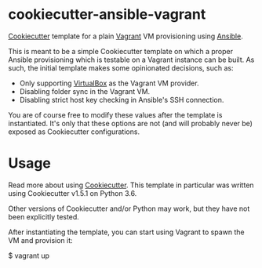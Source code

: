 # cookiecutter-ansible-vagrant

[Cookiecutter](https://github.com/audreyr/cookiecutter) template for a plain [Vagrant](https://www.vagrantup.com/) VM
provisioning using [Ansible](https://www.ansible.com/).

This is meant to be a simple Cookiecutter template on which a proper Ansible provisioning which is testable on a Vagrant
instance can be built. As such, the initial template makes some opinionated decisions, such as:

  * Only supporting [VirtualBox](https://www.virtualbox.org/) as the Vagrant VM provider.
  * Disabling folder sync in the Vagrant VM.
  * Disabling strict host key checking in Ansible's SSH connection.

You are of course free to modify these values after the template is instantiated. It's only that these options are not
(and will probably never be) exposed as Cookiecutter configurations.


# Usage

Read more about using [Cookiecutter](https://cookiecutter.readthedocs.io/en/latest/usage.html). This template in
particular was written using Cookiecutter v1.5.1 on Python 3.6.

Other versions of Cookiecutter and/or Python may work, but they have not been explicitly tested.

After instantiating the template, you can start using Vagrant to spawn the VM and provision it:

  $ vagrant up
